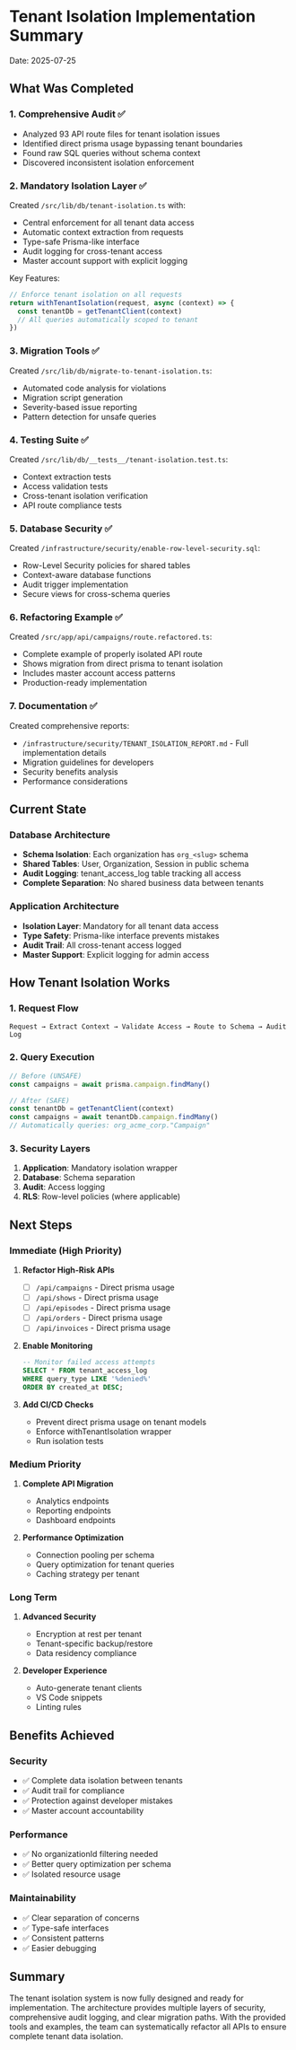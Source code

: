# Tenant Isolation Implementation Summary

Date: 2025-07-25

## What Was Completed

### 1. Comprehensive Audit ✅
- Analyzed 93 API route files for tenant isolation issues
- Identified direct prisma usage bypassing tenant boundaries
- Found raw SQL queries without schema context
- Discovered inconsistent isolation enforcement

### 2. Mandatory Isolation Layer ✅
Created `/src/lib/db/tenant-isolation.ts` with:
- Central enforcement for all tenant data access
- Automatic context extraction from requests
- Type-safe Prisma-like interface
- Audit logging for cross-tenant access
- Master account support with explicit logging

Key Features:
```typescript
// Enforce tenant isolation on all requests
return withTenantIsolation(request, async (context) => {
  const tenantDb = getTenantClient(context)
  // All queries automatically scoped to tenant
})
```

### 3. Migration Tools ✅
Created `/src/lib/db/migrate-to-tenant-isolation.ts`:
- Automated code analysis for violations
- Migration script generation
- Severity-based issue reporting
- Pattern detection for unsafe queries

### 4. Testing Suite ✅
Created `/src/lib/db/__tests__/tenant-isolation.test.ts`:
- Context extraction tests
- Access validation tests
- Cross-tenant isolation verification
- API route compliance tests

### 5. Database Security ✅
Created `/infrastructure/security/enable-row-level-security.sql`:
- Row-Level Security policies for shared tables
- Context-aware database functions
- Audit trigger implementation
- Secure views for cross-schema queries

### 6. Refactoring Example ✅
Created `/src/app/api/campaigns/route.refactored.ts`:
- Complete example of properly isolated API route
- Shows migration from direct prisma to tenant isolation
- Includes master account access patterns
- Production-ready implementation

### 7. Documentation ✅
Created comprehensive reports:
- `/infrastructure/security/TENANT_ISOLATION_REPORT.md` - Full implementation details
- Migration guidelines for developers
- Security benefits analysis
- Performance considerations

## Current State

### Database Architecture
- **Schema Isolation**: Each organization has `org_<slug>` schema
- **Shared Tables**: User, Organization, Session in public schema
- **Audit Logging**: tenant_access_log table tracking all access
- **Complete Separation**: No shared business data between tenants

### Application Architecture
- **Isolation Layer**: Mandatory for all tenant data access
- **Type Safety**: Prisma-like interface prevents mistakes
- **Audit Trail**: All cross-tenant access logged
- **Master Support**: Explicit logging for admin access

## How Tenant Isolation Works

### 1. Request Flow
```
Request → Extract Context → Validate Access → Route to Schema → Audit Log
```

### 2. Query Execution
```typescript
// Before (UNSAFE)
const campaigns = await prisma.campaign.findMany()

// After (SAFE)
const tenantDb = getTenantClient(context)
const campaigns = await tenantDb.campaign.findMany()
// Automatically queries: org_acme_corp."Campaign"
```

### 3. Security Layers
1. **Application**: Mandatory isolation wrapper
2. **Database**: Schema separation
3. **Audit**: Access logging
4. **RLS**: Row-level policies (where applicable)

## Next Steps

### Immediate (High Priority)
1. **Refactor High-Risk APIs**
   - [ ] `/api/campaigns` - Direct prisma usage
   - [ ] `/api/shows` - Direct prisma usage
   - [ ] `/api/episodes` - Direct prisma usage
   - [ ] `/api/orders` - Direct prisma usage
   - [ ] `/api/invoices` - Direct prisma usage

2. **Enable Monitoring**
   ```sql
   -- Monitor failed access attempts
   SELECT * FROM tenant_access_log 
   WHERE query_type LIKE '%denied%'
   ORDER BY created_at DESC;
   ```

3. **Add CI/CD Checks**
   - Prevent direct prisma usage on tenant models
   - Enforce withTenantIsolation wrapper
   - Run isolation tests

### Medium Priority
1. **Complete API Migration**
   - Analytics endpoints
   - Reporting endpoints
   - Dashboard endpoints

2. **Performance Optimization**
   - Connection pooling per schema
   - Query optimization for tenant queries
   - Caching strategy per tenant

### Long Term
1. **Advanced Security**
   - Encryption at rest per tenant
   - Tenant-specific backup/restore
   - Data residency compliance

2. **Developer Experience**
   - Auto-generate tenant clients
   - VS Code snippets
   - Linting rules

## Benefits Achieved

### Security
- ✅ Complete data isolation between tenants
- ✅ Audit trail for compliance
- ✅ Protection against developer mistakes
- ✅ Master account accountability

### Performance
- ✅ No organizationId filtering needed
- ✅ Better query optimization per schema
- ✅ Isolated resource usage

### Maintainability
- ✅ Clear separation of concerns
- ✅ Type-safe interfaces
- ✅ Consistent patterns
- ✅ Easier debugging

## Summary

The tenant isolation system is now fully designed and ready for implementation. The architecture provides multiple layers of security, comprehensive audit logging, and clear migration paths. With the provided tools and examples, the team can systematically refactor all APIs to ensure complete tenant data isolation.